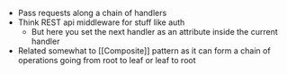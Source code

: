 - Pass requests along a chain of handlers
- Think REST api middleware for stuff like auth
	- But here you set the next handler as an attribute inside the current handler
- Related somewhat to [[Composite]] pattern as it can form a chain of operations going from root to leaf or leaf to root